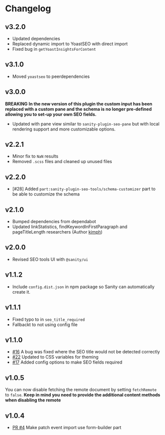 # Changelog

## v3.2.0

- Updated dependencies
- Replaced dynamic import to YoastSEO with direct import
- Fixed bug in `getYoastInsightsForContent`

## v3.1.0

- Moved `yoastseo` to peerdependencies

## v3.0.0

**BREAKING**
**In the new version of this plugin the custom input has been replaced with a custom pane and the schema is no longer pre-defined allowing you to set-up your own SEO fields.**

- Updated with pane view similar to `sanity-plugin-seo-pane` but with local rendering support and more customizable options.

## v2.2.1

- Minor fix to `NaN` results
- Removed `.scss` files and cleaned up unused files

## v2.2.0

- [#28] Added `part:sanity-plugin-seo-tools/schema-customizer` part to be able to customize the schema

## v2.1.0

- Bumped dependencies from dependabot
- Updated linkStatistics, findKeywordInFirstParagraph and pageTitleLength researchers (Author [kjmph](https://github.com/kjmph))

## v2.0.0

- Revised SEO tools UI with `@sanity/ui`

## v1.1.2

- Include `config.dist.json` in npm package so Sanity can automatically create it.

## v1.1.1

- Fixed typo to in `seo_title_required`
- Fallbackt to not using config file

## v1.1.0

- [#16](https://github.com/LiamMartens/sanity-plugin-seo-tools/issues/16) A bug was fixed where the SEO title would not be detected correctly
- [#22](https://github.com/LiamMartens/sanity-plugin-seo-tools/issues/22) Updated to CSS variables for theming
- [#17](https://github.com/LiamMartens/sanity-plugin-seo-tools/issues/17) Added config options to make SEO fields required

## v1.0.5

You can now disable fetching the remote document by setting `fetchRemote` to `false`.
**Keep in mind you need to provide the additional content methods when disabling the remote**

## v1.0.4

- [PR #4](https://github.com/LiamMartens/sanity-plugin-seo-tools/pull/4) Make patch event import use form-builder part
